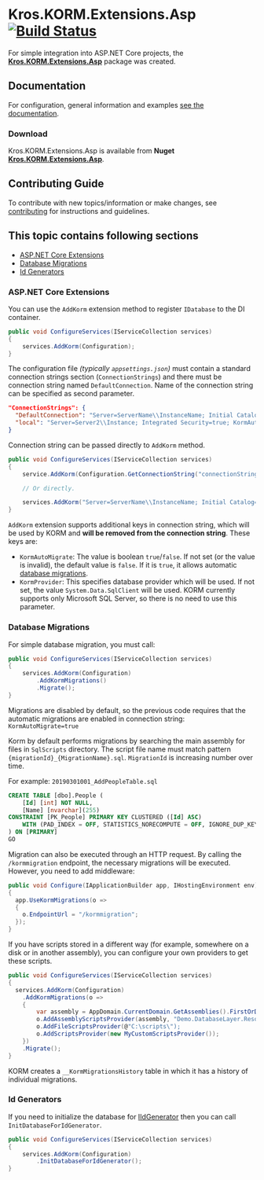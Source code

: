 # Kros.KORM.Extensions.Asp [![Build Status](https://dev.azure.com/krossk/DevShared/_apis/build/status/Kros.KORM.Extensions.Asp/Kros.KORM.Extensions.Asp?branchName=features/build)](https://dev.azure.com/krossk/DevShared/_build/latest?definitionId=69&branchName=master)

For simple integration into ASP.NET Core projects, the [__Kros.KORM.Extensions.Asp__](https://www.nuget.org/packages/Kros.KORM.Extensions.Asp/) package was created.

## Documentation

For configuration, general information and examples [see the documentation](https://kros-sk.github.io/docs/Kros.KORM.Extensions.Asp/).

### Download

Kros.KORM.Extensions.Asp is available from __Nuget__ [__Kros.KORM.Extensions.Asp__](https://www.nuget.org/packages/Kros.KORM.Extensions.Asp/).

## Contributing Guide

To contribute with new topics/information or make changes, see [contributing](https://github.com/Kros-sk/Kros.KORM.Extensions.Asp/blob/master/CONTRIBUTING.md) for instructions and guidelines.

## This topic contains following sections

* [ASP.NET Core Extensions](#aspnet-core-extensions)
* [Database Migrations](#database-migrations)
* [Id Generators](#id-generators)

### ASP.NET Core Extensions

You can use the `AddKorm` extension method to register `IDatabase` to the DI container.

``` csharp
public void ConfigureServices(IServiceCollection services)
{
    services.AddKorm(Configuration);
}
```

The configuration file *(typically `appsettings.json`)* must contain a standard connection strings section (`ConnectionStrings`) and there must be connection string named `DefaultConnection`. Name of the connection string can be specified as second parameter.

``` json
"ConnectionStrings": {
  "DefaultConnection": "Server=ServerName\\InstanceName; Initial Catalog=database; Integrated Security=true",
  "local": "Server=Server2\\Instance; Integrated Security=true; KormAutoMigrate=true; KormProvider=System.Data.SqlClient;"
}
```

Connection string can be passed directly to `AddKorm` method.

``` csharp
public void ConfigureServices(IServiceCollection services)
{
    service.AddKorm(Configuration.GetConnectionString("connectionStringName"));

    // Or directly.

    services.AddKorm("Server=ServerName\\InstanceName; Initial Catalog=database; Integrated Security=true");
}
```

`AddKorm` extension supports additional keys in connection string, which will be used by KORM and **will be removed from the connection string**. These keys are:

* `KormAutoMigrate`: The value is boolean `true`/`false`. If not set (or the value is invalid), the default value is `false`. If it is `true`, it allows automatic [database migrations](#database-migrations).
* `KormProvider`: This specifies database provider which will be used. If not set, the value `System.Data.SqlClient` will be used. KORM currently supports only Microsoft SQL Server, so there is no need to use this parameter.

### Database Migrations

For simple database migration, you must call:

``` csharp
public void ConfigureServices(IServiceCollection services)
{
    services.AddKorm(Configuration)
        .AddKormMigrations()
        .Migrate();
}
```

Migrations are disabled by default, so the previous code requires that the automatic migrations are enabled in connection string: `KormAutoMigrate=true`

Korm by default performs migrations by searching the main assembly for files in `SqlScripts` directory. The script file name must match pattern `{migrationId}_{MigrationName}.sql`. `MigrationId` is increasing number over time.

For example: `20190301001_AddPeopleTable.sql`

``` sql
CREATE TABLE [dbo].People (
    [Id] [int] NOT NULL,
    [Name] [nvarchar](255)
CONSTRAINT [PK_People] PRIMARY KEY CLUSTERED ([Id] ASC)
    WITH (PAD_INDEX = OFF, STATISTICS_NORECOMPUTE = OFF, IGNORE_DUP_KEY = OFF, ALLOW_ROW_LOCKS = ON, ALLOW_PAGE_LOCKS = ON) ON [PRIMARY]
) ON [PRIMARY]
GO
```

Migration can also be executed through an HTTP request. By calling the `/kormmigration` endpoint, the necessary migrations will be executed.
However, you need to add middleware:

``` csharp
public void Configure(IApplicationBuilder app, IHostingEnvironment env)
{
  app.UseKormMigrations(o =>
  {
    o.EndpointUrl = "/kormmigration";
  });
}
```

If you have scripts stored in a different way (for example, somewhere on a disk or in another assembly), you can configure your own providers to get these scripts.

``` csharp
public void ConfigureServices(IServiceCollection services)
{
  services.AddKorm(Configuration)
    .AddKormMigrations(o =>
    {
        var assembly = AppDomain.CurrentDomain.GetAssemblies().FirstOrDefault(x => x.FullName.StartWith("Demo.DatabaseLayer"));
        o.AddAssemblyScriptsProvider(assembly, "Demo.DatabaseLayer.Resources");
        o.AddFileScriptsProvider(@"C:\scripts\");
        o.AddScriptsProvider(new MyCustomScriptsProvider());
    })
    .Migrate();
}
```

KORM creates a `__KormMigrationsHistory` table in which it has a history of individual migrations.

### Id Generators

If you need to initialize the database for [IIdGenerator](https://kros-sk.github.io/Kros.Libs.Documentation/api/Kros.Utils/Kros.Data.IIdGenerator.html) then you can call `InitDatabaseForIdGenerator`.

``` csharp
public void ConfigureServices(IServiceCollection services)
{
    services.AddKorm(Configuration)
        .InitDatabaseForIdGenerator();
}
```
